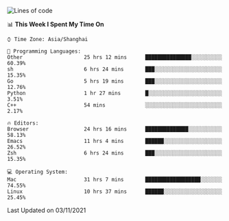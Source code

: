 <!--START_SECTION:waka-->
![Lines of code](https://img.shields.io/badge/From%20Hello%20World%20I%27ve%20Written-34433%20lines%20of%20code-blue)

📊 **This Week I Spent My Time On** 

```text
⌚︎ Time Zone: Asia/Shanghai

💬 Programming Languages: 
Other                    25 hrs 12 mins      ███████████████░░░░░░░░░░   60.39% 
sh                       6 hrs 24 mins       ███░░░░░░░░░░░░░░░░░░░░░░   15.35% 
Go                       5 hrs 19 mins       ███░░░░░░░░░░░░░░░░░░░░░░   12.76% 
Python                   1 hr 27 mins        █░░░░░░░░░░░░░░░░░░░░░░░░   3.51% 
C++                      54 mins             ░░░░░░░░░░░░░░░░░░░░░░░░░   2.17%

🔥 Editors: 
Browser                  24 hrs 16 mins      ██████████████░░░░░░░░░░░   58.13% 
Emacs                    11 hrs 4 mins       ██████░░░░░░░░░░░░░░░░░░░   26.52% 
Zsh                      6 hrs 24 mins       ███░░░░░░░░░░░░░░░░░░░░░░   15.35%

💻 Operating System: 
Mac                      31 hrs 7 mins       ██████████████████░░░░░░░   74.55% 
Linux                    10 hrs 37 mins      ██████░░░░░░░░░░░░░░░░░░░   25.45%

```


 Last Updated on 03/11/2021
<!--END_SECTION:waka-->
